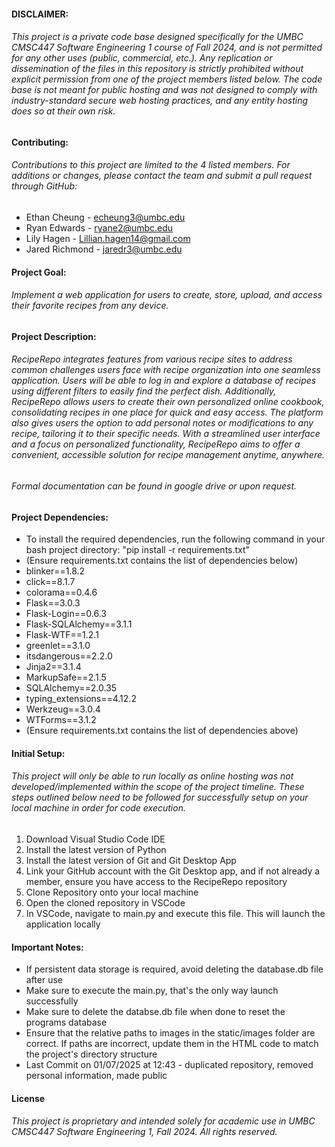 #### DISCLAIMER:
###### This project is a private code base designed specifically for the UMBC CMSC447 Software Engineering 1 course of Fall 2024, and is not permitted for any other uses (public, commercial, etc.). Any replication or dissemination of the files in this repository is strictly prohibited without explicit permission from one of the project members listed below. The code base is not meant for public hosting and was not designed to comply with industry-standard secure web hosting practices, and any entity hosting does so at their own risk.

#### Contributing:
###### Contributions to this project are limited to the 4 listed members. For additions or changes, please contact the team and submit a pull request through GitHub:
* Ethan Cheung - echeung3@umbc.edu
* Ryan Edwards - ryane2@umbc.edu
* Lily Hagen - Lillian.hagen14@gmail.com
* Jared Richmond - jaredr3@umbc.edu

#### Project Goal:
###### Implement a web application for users to create, store, upload, and access their favorite recipes from any device.

#### Project Description:
###### RecipeRepo integrates features from various recipe sites to address common challenges users face with recipe organization into one seamless application. Users will be able to log in and explore a database of recipes using different filters to easily find the perfect dish. Additionally, RecipeRepo allows users to create their own personalized online cookbook, consolidating recipes in one place for quick and easy access. The platform also gives users the option to add personal notes or modifications to any recipe, tailoring it to their specific needs. With a streamlined user interface and a focus on personalized functionality, RecipeRepo aims to offer a convenient, accessible solution for recipe management anytime, anywhere.

###### Formal documentation can be found in google drive or upon request.

#### Project Dependencies:
* To install the required dependencies, run the following command in your bash project directory: "pip install -r requirements.txt"
* (Ensure requirements.txt contains the list of dependencies below)
* blinker==1.8.2
* click==8.1.7
* colorama==0.4.6
* Flask==3.0.3
* Flask-Login==0.6.3
* Flask-SQLAlchemy==3.1.1
* Flask-WTF==1.2.1
* greenlet==3.1.0
* itsdangerous==2.2.0
* Jinja2==3.1.4
* MarkupSafe==2.1.5
* SQLAlchemy==2.0.35
* typing_extensions==4.12.2
* Werkzeug==3.0.4
* WTForms==3.1.2
* (Ensure requirements.txt contains the list of dependencies above)

#### Initial Setup:
###### This project will only be able to run locally as online hosting was not developed/implemented within the scope of the project timeline. These steps outlined below need to be followed for successfully setup on your local machine in order for code execution.

1) Download Visual Studio Code IDE
2) Install the latest version of Python
3) Install the latest version of Git and Git Desktop App
4) Link your GitHub account with the Git Desktop app, and if not already a member, ensure you have access to the RecipeRepo repository
5) Clone Repository onto your local machine
6) Open the cloned repository in VSCode
7) In VSCode, navigate to main.py and execute this file. This will launch the application locally

#### Important Notes:
* If persistent data storage is required, avoid deleting the database.db file after use
* Make sure to execute the main.py, that's the only way launch successfully
* Make sure to delete the databse.db file when done to reset the programs database
* Ensure that the relative paths to images in the static/images folder are correct. If paths are incorrect, update them in the HTML code to match the project's directory structure
* Last Commit on 01/07/2025 at 12:43 - duplicated repository, removed personal information, made public

#### License
###### This project is proprietary and intended solely for academic use in UMBC CMSC447 Software Engineering 1, Fall 2024. All rights reserved.
